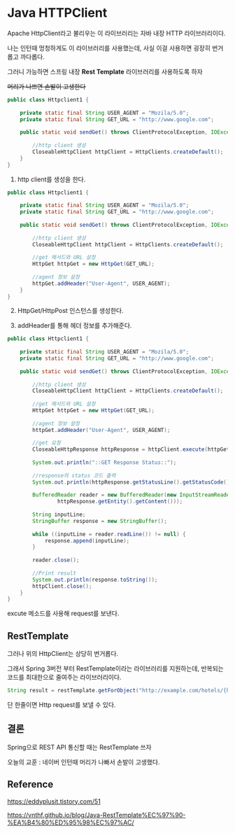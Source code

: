 # Java HTTPClient

Apache HttpClient라고 불리우는 이 라이브러리는 자바 내장 HTTP 라이브러리이다.

나는 인턴때 멍청하게도 이 라이브러리를 사용했는데, 사실 이걸 사용하면 굉장히 번거롭고 까다롭다.

그러니 가능하면 스프링 내장 **Rest Template** 라이브러리를 사용하도록 하자

~~머리가 나쁘면 손발이 고생한다~~

```java
public class Httpclient1 {
    
    private static final String USER_AGENT = "Mozila/5.0";
    private static final String GET_URL = "http://www.google.com";    
 
    public static void sendGet() throws ClientProtocolException, IOException {
        
        //http client 생성
        CloseableHttpClient httpClient = HttpClients.createDefault();
    }
}
```

1. http client를 생성을 한다.

```java
public class Httpclient1 {
    
    private static final String USER_AGENT = "Mozila/5.0";
    private static final String GET_URL = "http://www.google.com";    
 
    public static void sendGet() throws ClientProtocolException, IOException {
        
        //http client 생성
        CloseableHttpClient httpClient = HttpClients.createDefault();
 
        //get 메서드와 URL 설정
        HttpGet httpGet = new HttpGet(GET_URL);
 
        //agent 정보 설정
        httpGet.addHeader("User-Agent", USER_AGENT);
    }
}
```

2. HttpGet/HttpPost 인스턴스를 생성한다.

3. addHeader를 통해 헤더 정보를 추가해준다.

```java
public class Httpclient1 {
    
    private static final String USER_AGENT = "Mozila/5.0";
    private static final String GET_URL = "http://www.google.com";    
 
    public static void sendGet() throws ClientProtocolException, IOException {
        
        //http client 생성
        CloseableHttpClient httpClient = HttpClients.createDefault();
 
        //get 메서드와 URL 설정
        HttpGet httpGet = new HttpGet(GET_URL);
 
        //agent 정보 설정
        httpGet.addHeader("User-Agent", USER_AGENT);
        
        //get 요청
        CloseableHttpResponse httpResponse = httpClient.execute(httpGet);
        
        System.out.println("::GET Response Status::");
        
        //response의 status 코드 출력
        System.out.println(httpResponse.getStatusLine().getStatusCode());
 
        BufferedReader reader = new BufferedReader(new InputStreamReader(
                httpResponse.getEntity().getContent()));
 
        String inputLine;
        StringBuffer response = new StringBuffer();
 
        while ((inputLine = reader.readLine()) != null) {
            response.append(inputLine);
        }
        
        reader.close();
 
        //Print result
        System.out.println(response.toString());
        httpClient.close();
    }
}
```

excute 메소드를 사용해 request를 보낸다.

## RestTemplate

그러나 위의 HttpClient는 상당히 번거롭다.

그래서 Spring 3버전 부터 RestTemplate이라는 라이브러리를 지원하는데, 반복되는 코드를 최대한으로 줄여주는 라이브러리이다.

```java
String result = restTemplate.getForObject("http://example.com/hotels/{hotel}/bookings/{booking}", String.class, "42", "21");
```

단 한줄이면 Http request를 보낼 수 있다.

## 결론

Spring으로 REST API 통신할 때는 RestTemplate 쓰자

오늘의 교훈 : 네이버 인턴때 머리가 나빠서 손발이 고생했다.


## Reference

https://eddyplusit.tistory.com/51

https://vnthf.github.io/blog/Java-RestTemplate%EC%97%90-%EA%B4%80%ED%95%98%EC%97%AC/